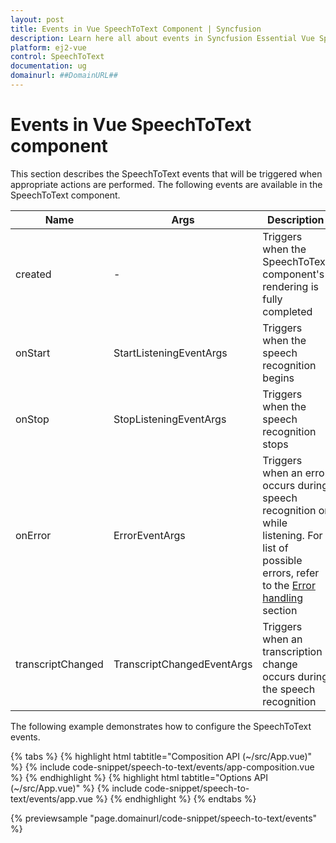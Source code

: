 ```yaml
---
layout: post
title: Events in Vue SpeechToText Component | Syncfusion
description: Learn here all about events in Syncfusion Essential Vue SpeechToText component, its elements, and more.
platform: ej2-vue
control: SpeechToText
documentation: ug
domainurl: ##DomainURL##
---
```


# Events in Vue SpeechToText component

This section describes the SpeechToText events that will be triggered when appropriate actions are performed. The following events are available in the SpeechToText component.

|Name|Args|Description|
|---|---|---|
|created|-|Triggers when the SpeechToText component's rendering is fully completed|
|onStart|StartListeningEventArgs|Triggers when the speech recognition begins|
|onStop|StopListeningEventArgs|Triggers when the speech recognition stops|
|onError|ErrorEventArgs|Triggers when an error occurs during speech recognition or while listening. For list of possible errors, refer to the [Error handling](./speech-recognition#error-handling) section|
|transcriptChanged|TranscriptChangedEventArgs|Triggers when an transcription change occurs during the speech recognition|

The following example demonstrates how to configure the SpeechToText events.

{% tabs %}
{% highlight html tabtitle="Composition API (~/src/App.vue)" %}
{% include code-snippet/speech-to-text/events/app-composition.vue %}
{% endhighlight %}
{% highlight html tabtitle="Options API (~/src/App.vue)" %}
{% include code-snippet/speech-to-text/events/app.vue %}
{% endhighlight %}
{% endtabs %}

{% previewsample "page.domainurl/code-snippet/speech-to-text/events" %}
